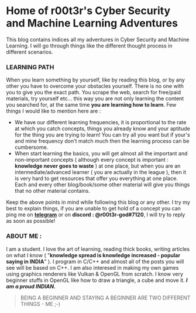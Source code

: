 # Home of r00t3r's Cyber Security and Machine Learning Adventures

This blog contains indices all my adventures in Cyber Security and Machine Learning. I will go through things like the different thought process in different scenarios.
### LEARNING PATH
When you learn something by yourself, like by reading this blog, or by any other you have to overcome your obstacles yourself. There is no one with you to give you the exact path. You scrape the web, search for free/paid materials, try yourself etc... this way you are not only learning the content you searched for, at the same time **you are learning how to learn**. Few things I would like to mention here are :
* We have our different learning frequencies, it is proportional to the rate at which you catch concepts, things you already know and your aptitude for the thing you are trying to learn! You can try all you want but if your's and mine frequency don't match much then the learning process can be cumbersome. 
* When start learning the basics, you will get almost all the important and non-important concepts ( although every concept is important : **knowledge never goes to waste** ) at one place, but when you are an intermediate/advanced learner ( you are actually in the league ), then it is very hard to get resources that offer you everything at one place. Each and every other blog/book/some other material will give you things that no other material contains. 

Keep the above points in mind while following this blog or any other. I try my best to explain things, if you are unable to get hold of a concept you can ping me on **[telegram](https://telegram.me/sarcasticnerd)** or on **discord : @r00t3r-god#7120**, I will try to reply as soon as possible!

### ABOUT ME : 
I am a student. I love the art of learning, reading thick books, writing articles on what I know ( "**knowledge spread is knowledge increased - popular saying in INDIA**" ). I program in C/C++ and almost all of the posts you will see will be based on C++. I am also interesed in making my own games using graphics renderers like Vulkan & OpenGL from scratch. I know very beginner stuffs in OpenGL like how to draw a triangle, a cube and move it. 
***I am a proud INDIAN.***

> BEING A BEGINNER AND STAYING A BEGINNER ARE TWO DIFFERENT THINGS - ME ;-)
